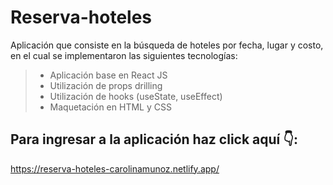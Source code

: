# Reserva-hoteles
Aplicación que consiste en la búsqueda de hoteles por fecha, lugar y costo, en el cual se implementaron las siguientes tecnologías:
    
> - Aplicación base en React JS
> - Utilización de props drilling
> - Utilización de hooks (useState, useEffect)
> - Maquetación en HTML y CSS

## Para ingresar a la aplicación haz click aquí 👇:
https://reserva-hoteles-carolinamunoz.netlify.app/
